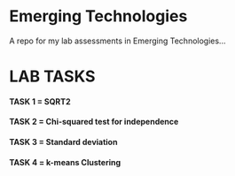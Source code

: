 # Emerging Technologies

A repo for my lab assessments in Emerging Technologies...

# LAB TASKS

#### TASK 1 = SQRT2

#### TASK 2 = Chi-squared test for independence

#### TASK 3 = Standard deviation

#### TASK 4 = k-means Clustering
